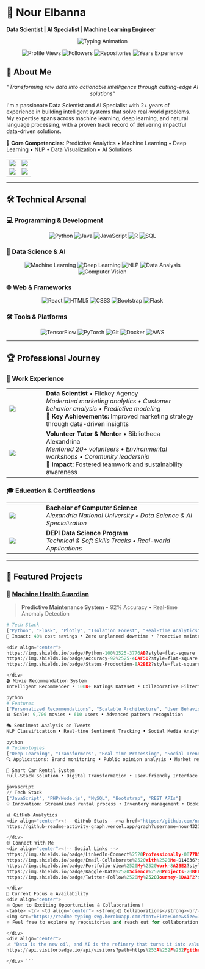 # 💫 Nour Elbanna 
**Data Scientist | AI Specialist | Machine Learning Engineer**

<div align="center">

<!-- Animated Header -->
<img src="https://readme-typing-svg.herokuapp.com?font=Fira+Code&size=26&duration=4000&color=8A2BE2&center=true&vCenter=true&width=600&lines=Data+Scientist;AI+Specialist;Machine+Learning+Engineer;Open+to+Collaborations!" alt="Typing Animation" />

<!-- Metrics -->
<div align="center">
  
![Profile Views](https://komarev.com/ghpvc/?username=nour43210&color=8A2BE2&style=for-the-badge)
![Followers](https://img.shields.io/github/followers/nour43210?style=for-the-badge&color=8A2BE2&logo=github)
![Repositories](https://img.shields.io/badge/Repositories-8-blue?style=for-the-badge)
![Years Experience](https://img.shields.io/badge/Experience-2+yrs-8A2BE2?style=for-the-badge)

</div>

</div>

## 🌟 About Me

<div align="center">

*"Transforming raw data into actionable intelligence through cutting-edge AI solutions"*

</div>

I'm a passionate Data Scientist and AI Specialist with 2+ years of experience in building intelligent systems that solve real-world problems. My expertise spans across machine learning, deep learning, and natural language processing, with a proven track record of delivering impactful data-driven solutions.

**🎯 Core Competencies:** Predictive Analytics • Machine Learning • Deep Learning • NLP • Data Visualization • AI Solutions

<table align="center">
  <tr>
    <td align="center" width="50%">
      <img src="https://img.shields.io/badge/Location-Alexandria,%20Egypt-8A2BE2?style=flat-square&logo=map" />
    </td>
    <td align="center" width="50%">
      <img src="https://img.shields.io/badge/Pronouns-she/her-8A2BE2?style=flat-square&logo=person" />
    </td>
  </tr>
  <tr>
    <td align="center">
      <img src="https://img.shields.io/badge/Email-nousahmedelabanna@gmail.com-8A2BE2?style=flat-square&logo=gmail" />
    </td>
    <td align="center">
      <img src="https://img.shields.io/badge/Status-Open%20to%20Opportunities-8A2BE2?style=flat-square&logo=rocket" />
    </td>
  </tr>
</table>

---

## 🛠️ Technical Arsenal

### 💻 Programming & Development
<div align="center">

![Python](https://img.shields.io/badge/Python-3776AB?style=for-the-badge&logo=python&logoColor=white)
![Java](https://img.shields.io/badge/Java-ED8B00?style=for-the-badge&logo=java&logoColor=white)
![JavaScript](https://img.shields.io/badge/JavaScript-F7DF1E?style=for-the-badge&logo=javascript&logoColor=black)
![R](https://img.shields.io/badge/R-276DC3?style=for-the-badge&logo=r&logoColor=white)
![SQL](https://img.shields.io/badge/SQL-4479A1?style=for-the-badge&logo=postgresql&logoColor=white)

</div>

### 🤖 Data Science & AI
<div align="center">

![Machine Learning](https://img.shields.io/badge/Machine%20Learning-FF6B6B?style=for-the-badge&logo=tensorflow&logoColor=white)
![Deep Learning](https://img.shields.io/badge/Deep%20Learning-FF6B6B?style=for-the-badge&logo=pytorch&logoColor=white)
![NLP](https://img.shields.io/badge/Natural%20Language%20Processing-4ECDC4?style=for-the-badge)
![Data Analysis](https://img.shields.io/badge/Data%20Analysis-45B7D1?style=for-the-badge)
![Computer Vision](https://img.shields.io/badge/Computer%20Vision-96CEB4?style=for-the-badge)

</div>

### 🌐 Web & Frameworks
<div align="center">

![React](https://img.shields.io/badge/React-61DAFB?style=for-the-badge&logo=react&logoColor=black)
![HTML5](https://img.shields.io/badge/HTML5-E34F26?style=for-the-badge&logo=html5&logoColor=white)
![CSS3](https://img.shields.io/badge/CSS3-1572B6?style=for-the-badge&logo=css3&logoColor=white)
![Bootstrap](https://img.shields.io/badge/Bootstrap-7952B3?style=for-the-badge&logo=bootstrap&logoColor=white)
![Flask](https://img.shields.io/badge/Flask-000000?style=for-the-badge&logo=flask&logoColor=white)

</div>

### 🛠️ Tools & Platforms
<div align="center">

![TensorFlow](https://img.shields.io/badge/TensorFlow-FF6F00?style=for-the-badge&logo=tensorflow&logoColor=white)
![PyTorch](https://img.shields.io/badge/PyTorch-EE4C2C?style=for-the-badge&logo=pytorch&logoColor=white)
![Git](https://img.shields.io/badge/Git-F05032?style=for-the-badge&logo=git&logoColor=white)
![Docker](https://img.shields.io/badge/Docker-2496ED?style=for-the-badge&logo=docker&logoColor=white)
![AWS](https://img.shields.io/badge/AWS-232F3E?style=for-the-badge&logo=amazonaws&logoColor=white)

</div>

---

## 🏆 Professional Journey

### 💼 Work Experience

<table>
  <tr>
    <td width="80">
      <img src="https://img.shields.io/badge/2023--2025-8A2BE2?style=for-the-badge" />
    </td>
    <td>
      <strong>Data Scientist</strong> • Flickey Agency<br/>
      <em>Moderated marketing analytics • Customer behavior analysis • Predictive modeling</em><br/>
      🎯 <strong>Key Achievements:</strong> Improved marketing strategy through data-driven insights
    </td>
  </tr>
  <tr>
    <td>
      <img src="https://img.shields.io/badge/2022--2025-8A2BE2?style=for-the-badge" />
    </td>
    <td>
      <strong>Volunteer Tutor & Mentor</strong> • Bibliotheca Alexandrina<br/>
      <em>Mentored 20+ volunteers • Environmental workshops • Community leadership</em><br/>
      🎯 <strong>Impact:</strong> Fostered teamwork and sustainability awareness
    </td>
  </tr>
</table>

### 🎓 Education & Certifications

<table>
  <tr>
    <td width="80">
      <img src="https://img.shields.io/badge/2023--2027-8A2BE2?style=for-the-badge" />
    </td>
    <td>
      <strong>Bachelor of Computer Science</strong><br/>
      <em>Alexandria National University • Data Science & AI Specialization</em>
    </td>
  </tr>
  <tr>
    <td>
      <img src="https://img.shields.io/badge/2025-8A2BE2?style=for-the-badge" />
    </td>
    <td>
      <strong>DEPI Data Science Program</strong><br/>
      <em>Technical & Soft Skills Tracks • Real-world Applications</em>
    </td>
  </tr>
</table>

---

## 🚀 Featured Projects

### 🤖 [Machine Health Guardian](https://github.com/nour43210)
> **Predictive Maintenance System** • 92% Accuracy • Real-time Anomaly Detection

```python
# Tech Stack
["Python", "Flask", "Plotly", "Isolation Forest", "Real-time Analytics"]
🎯 Impact: 40% cost savings • Zero unplanned downtime • Proactive maintenance alerts

<div align="center">
https://img.shields.io/badge/Python-100%2525-3776AB?style=flat-square
https://img.shields.io/badge/Accuracy-92%2525-4CAF50?style=flat-square
https://img.shields.io/badge/Status-Production-8A2BE2?style=flat-square

</div>
🎬 Movie Recommendation System
Intelligent Recommender • 100K+ Ratings Dataset • Collaborative Filtering

python
# Features
["Personalized Recommendations", "Scalable Architecture", "User Behavior Analysis"]
📊 Scale: 9,700 movies • 610 users • Advanced pattern recognition

🎭 Sentiment Analysis on Tweets
NLP Classification • Real-time Sentiment Tracking • Social Media Analytics

python
# Technologies
["Deep Learning", "Transformers", "Real-time Processing", "Social Trends"]
🔍 Applications: Brand monitoring • Public opinion analysis • Market research

🚗 Smart Car Rental System
Full-Stack Solution • Digital Transformation • User-friendly Interface

javascript
// Tech Stack
["JavaScript", "PHP/Node.js", "MySQL", "Bootstrap", "REST APIs"]
💡 Innovation: Streamlined rental process • Inventory management • Booking automation

📊 GitHub Analytics
<div align="center"><!-- GitHub Stats --><a href="https://github.com/nour43210"> <img height="180em" src="https://github-readme-stats.vercel.app/api?username=nour43210&show_icons=true&theme=radical&include_all_commits=true&count_private=true&hide_border=true&bg_color=0d1117&title_color=8A2BE2&icon_color=8A2BE2" /> <img height="180em" src="https://github-readme-stats.vercel.app/api/top-langs/?username=nour43210&layout=compact&theme=radical&hide_border=true&bg_color=0d1117&title_color=8A2BE2&text_color=ffffff" /> </a><!-- Streak Stats --><a href="https://github.com/nour43210"> <img height="180em" src="https://github-readme-streak-stats.herokuapp.com/?user=nour43210&theme=radical&hide_border=true&background=0d1117&ring=8A2BE2&fire=8A2BE2&currStreakLabel=8A2BE2" /> </a><!-- Activity Graph -->
https://github-readme-activity-graph.vercel.app/graph?username=nour43210&bg_color=0d1117&color=8A2BE2&line=8A2BE2&point=8A2BE2&area=true&hide_border=true

</div>
🌐 Connect With Me
<div align="center"><!-- Social Links -->
https://img.shields.io/badge/LinkedIn-Connect%2520Professionally-0077B5?style=for-the-badge&logo=linkedin&logoColor=white
https://img.shields.io/badge/Email-Collaborate%2520With%2520Me-D14836?style=for-the-badge&logo=gmail&logoColor=white
https://img.shields.io/badge/Portfolio-View%2520My%2520Work-8A2BE2?style=for-the-badge&logo=google-chrome&logoColor=white
https://img.shields.io/badge/Kaggle-Data%2520Science%2520Projects-20BEFF?style=for-the-badge&logo=kaggle&logoColor=white
https://img.shields.io/badge/Twitter-Follow%2520My%2520Journey-1DA1F2?style=for-the-badge&logo=twitter&logoColor=white

</div>
🎯 Current Focus & Availability
<div align="center">
🔥 Open to Exciting Opportunities & Collaborations!
<table> <tr> <td align="center"> <strong>🤝 Collaborations</strong><br/> Research • Open Source • Innovative Projects </td> <td align="center"> <strong>💼 Opportunities</strong><br/> Data Science • AI Engineering • ML Roles </td> <td align="center"> <strong>🌟 Mentorship</strong><br/> Guiding Aspiring Data Scientists </td> </tr> </table>
<img src="https://readme-typing-svg.herokuapp.com?font=Fira+Code&size=16&duration=3000&color=8A2BE2&center=true&vCenter=true&width=600&lines=Let's+build+the+future+with+AI+together!;Innovating+through+data-driven+solutions;Transforming+ideas+into+intelligent+systems" alt="Collaboration Message" />
⭐ Feel free to explore my repositories and reach out for collaboration! ⭐

</div>
<div align="center">
📈 "Data is the new oil, and AI is the refinery that turns it into value"
https://api.visitorbadge.io/api/visitors?path=https%253A%252F%252Fgithub.com%252Fnour43210&label=PROFILE%2520VIEWS&labelColor=%25230d1117&countColor=%25238A2BE2&style=flat

</div> ```
